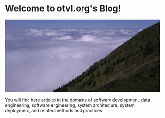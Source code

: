# Welcome to otvl.org's Blog!

<img markdown="1" src=images/picCagire.jpg title="Pic Cagire" alt="Home image">

You will find here articles in the domains of software development,
data engineering, software engineering, system architecture, system deployment,
and related methods and practices.

